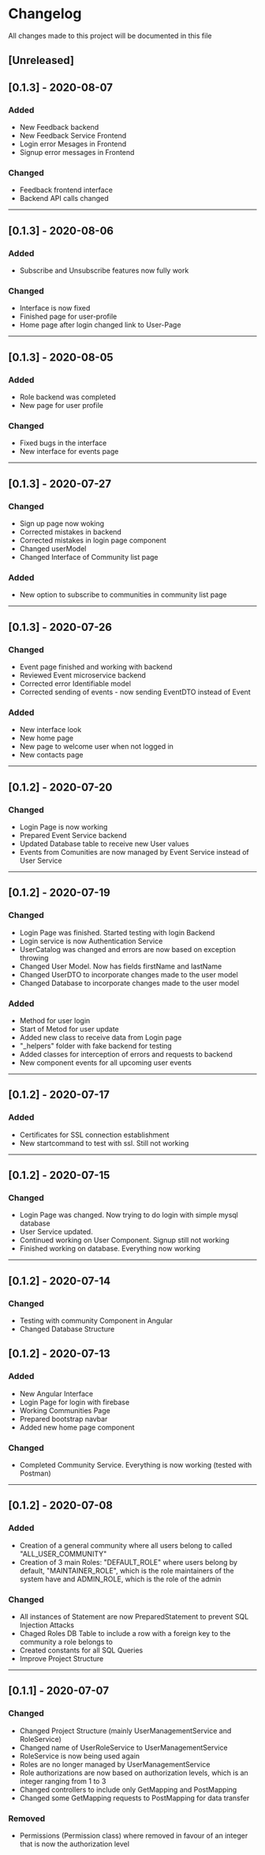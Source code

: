 # Changelog
All changes made to this project will be documented in this file

## [Unreleased]

## [0.1.3] - 2020-08-07
### Added
- New Feedback backend
- New Feedback Service Frontend
- Login error Mesages in Frontend
- Signup error messages in Frontend

### Changed
- Feedback frontend interface
- Backend API calls changed

-------------------------------------------------------------------------

## [0.1.3] - 2020-08-06
### Added
- Subscribe and Unsubscribe features now fully work

### Changed
- Interface is now fixed
- Finished page for user-profile
- Home page after login changed link to User-Page

-------------------------------------------------------------------------

## [0.1.3] - 2020-08-05
### Added
- Role backend was completed
- New page for user profile

### Changed
- Fixed bugs in the interface
- New interface for events page

-------------------------------------------------------------------------

## [0.1.3] - 2020-07-27
### Changed
- Sign up page now woking
- Corrected mistakes in backend
- Corrected mistakes in login page component
- Changed userModel
- Changed Interface of Community list page

### Added
- New option to subscribe to communities in community list page

-------------------------------------------------------------------------

## [0.1.3] - 2020-07-26
### Changed
- Event page finished and working with backend
- Reviewed Event microservice backend
- Corrected error Identifiable model
- Corrected sending of events - now sending EventDTO instead of Event

### Added
- New interface look
- New home page
- New page to welcome user when not logged in
- New contacts page

-------------------------------------------------------------------------

## [0.1.2] - 2020-07-20
### Changed
- Login Page is now working
- Prepared Event Service backend
- Updated Database table to receive new User values
- Events from Comunities are now managed by Event Service instead of User Service

-------------------------------------------------------------------------

## [0.1.2] - 2020-07-19
### Changed
- Login Page was finished. Started testing with login Backend
- Login service is now Authentication Service
- UserCatalog was changed and errors are now based on exception throwing
- Changed User Model. Now has fields firstName and lastName
- Changed UserDTO to incorporate changes made to the user model
- Changed Database to incorporate changes made to the user model

### Added
- Method for user login
- Start of Metod for user update
- Added new class to receive data from Login page
- "_helpers" folder with fake backend for testing
- Added classes for interception of errors and requests to backend
- New component events for all upcoming user events

-------------------------------------------------------------------------

## [0.1.2] - 2020-07-17
### Added
- Certificates for SSL connection establishment
- New startcommand to test with ssl. Still not working

-------------------------------------------------------------------------

## [0.1.2] - 2020-07-15
### Changed
- Login Page was changed. Now trying to do login with simple mysql database
- User Service updated. 
- Continued working on User Component. Signup still not working
- Finished working on database. Everything now working

-------------------------------------------------------------------------

## [0.1.2] - 2020-07-14
### Changed
- Testing with community Component in Angular
- Changed Database Structure


## [0.1.2] - 2020-07-13
### Added
- New Angular Interface
- Login Page for login with firebase
- Working Communities Page 
- Prepared bootstrap navbar
- Added new home page component 

### Changed
- Completed Community Service. Everything is now working (tested with Postman)

-------------------------------------------------------------------------

## [0.1.2] - 2020-07-08
### Added
- Creation of a general community where all users belong to called "ALL_USER_COMMUNITY"
- Creation of 3 main Roles: "DEFAULT_ROLE" where users belong by default, "MAINTAINER_ROLE", which is the role 
maintainers of the system have and ADMIN_ROLE, which is the role of the admin

### Changed
- All instances of Statement are now PreparedStatement to prevent SQL Injection Attacks
- Chaged Roles DB Table to include a row with a foreign key to the community a role belongs to
- Created constants for all SQL Queries
- Improve Project Structure

-------------------------------------------------------------------------

## [0.1.1] - 2020-07-07
### Changed
- Changed Project Structure (mainly UserManagementService and RoleService)
- Changed name of UserRoleService to UserManagementService
- RoleService is now being used again
- Roles are no longer managed by UserManagementService
- Role authorizations are now based on authorization levels, which is an integer ranging from 1 to 3
- Changed controllers to include only GetMapping and PostMapping
- Changed some GetMapping requests to PostMapping for data transfer

### Removed
- Permissions (Permission class) where removed in favour of an integer that is now the authorization level